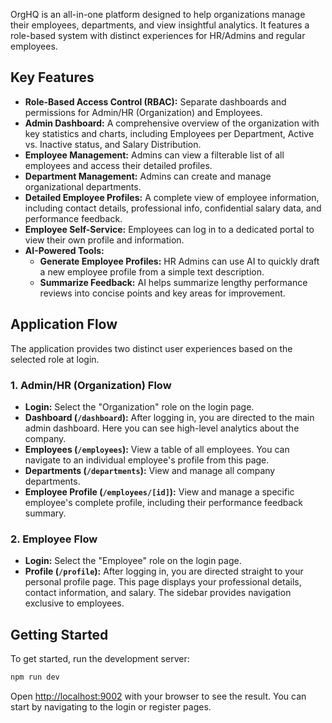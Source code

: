 OrgHQ is an all-in-one platform designed to help organizations manage their employees, departments, and view insightful analytics. It features a role-based system with distinct experiences for HR/Admins and regular employees.

## Key Features

- **Role-Based Access Control (RBAC):** Separate dashboards and permissions for Admin/HR (Organization) and Employees.
- **Admin Dashboard:** A comprehensive overview of the organization with key statistics and charts, including Employees per Department, Active vs. Inactive status, and Salary Distribution.
- **Employee Management:** Admins can view a filterable list of all employees and access their detailed profiles.
- **Department Management:** Admins can create and manage organizational departments.
- **Detailed Employee Profiles:** A complete view of employee information, including contact details, professional info, confidential salary data, and performance feedback.
- **Employee Self-Service:** Employees can log in to a dedicated portal to view their own profile and information.
- **AI-Powered Tools:**
  - **Generate Employee Profiles:** HR Admins can use AI to quickly draft a new employee profile from a simple text description.
  - **Summarize Feedback:** AI helps summarize lengthy performance reviews into concise points and key areas for improvement.

## Application Flow

The application provides two distinct user experiences based on the selected role at login.

### 1. Admin/HR (Organization) Flow

- **Login:** Select the "Organization" role on the login page.
- **Dashboard (`/dashboard`):** After logging in, you are directed to the main admin dashboard. Here you can see high-level analytics about the company.
- **Employees (`/employees`):** View a table of all employees. You can navigate to an individual employee's profile from this page.
- **Departments (`/departments`):** View and manage all company departments.
- **Employee Profile (`/employees/[id]`):** View and manage a specific employee's complete profile, including their performance feedback summary.

### 2. Employee Flow

- **Login:** Select the "Employee" role on the login page.
- **Profile (`/profile`):** After logging in, you are directed straight to your personal profile page. This page displays your professional details, contact information, and salary. The sidebar provides navigation exclusive to employees.

## Getting Started

To get started, run the development server:

```bash
npm run dev
```

Open [http://localhost:9002](http://localhost:9002) with your browser to see the result. You can start by navigating to the login or register pages.
